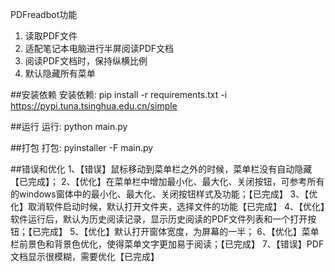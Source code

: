 PDFreadbot功能
1. 读取PDF文件
2. 适配笔记本电脑进行半屏阅读PDF文档
3. 阅读PDF文档时，保持纵横比例
4. 默认隐藏所有菜单


##安装依赖
安装依赖: pip install -r requirements.txt -i https://pypi.tuna.tsinghua.edu.cn/simple

##运行
运行: python main.py

##打包
打包: pyinstaller -F main.py

##错误和优化
1、【错误】鼠标移动到菜单栏之外的时候，菜单栏没有自动隐藏【已完成】；
2、【优化】在菜单栏中增加最小化、最大化、关闭按钮，可参考所有的windows窗体中的最小化、最大化、关闭按钮样式及功能；【已完成】
3、【优化】取消软件启动时候，默认打开文件夹，选择文件的功能【已完成】
4、【优化】软件运行后，默认为历史阅读记录，显示历史阅读的PDF文件列表和一个打开按钮；【已完成】
5、【优化】默认打开窗体宽度，为屏幕的一半；
6、【优化】菜单栏前景色和背景色优化，使得菜单文字更加易于阅读；【已完成】
7、【错误】PDF文档显示很模糊，需要优化【已完成】

